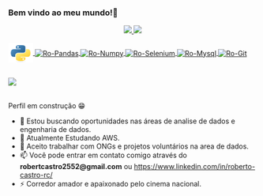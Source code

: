 ### Bem vindo ao meu mundo!👋
<div align="center">
  <a href="https://github.com/roberto-castro-rc/roberto-castro-rc">
  <img height="170em" src="https://github-readme-stats.vercel.app/api?username=roberto-castro-rc&show_icons=true&theme=github_dark&include_all_commits=true&count_private=true"/>
  <img height="170em" src="https://github-readme-stats.vercel.app/api/top-langs/?username=roberto-castro-rc&layout=compact&langs_count=7&theme=github_dark"/>
</div>
  <div style="display: inline_block"><br>
  <img align="center" alt="Ro-Python" height="40" width="50" src="https://raw.githubusercontent.com/devicons/devicon/master/icons/python/python-original.svg">
  <img align="center" alt="Ro-Pandas" height="40" width="50" src="https://cdn.jsdelivr.net/gh/devicons/devicon/icons/pandas/pandas-original-wordmark.svg" />
  <img align="center" alt="Ro-Numpy" height="40" width="50" src="https://cdn.jsdelivr.net/gh/devicons/devicon/icons/numpy/numpy-original-wordmark.svg" />
  <img align="center" alt="Ro-Selenium" height="40" width="50" src="https://cdn.jsdelivr.net/gh/devicons/devicon/icons/selenium/selenium-original.svg" />
  <img align="center" alt="Ro-Mysql" height="40" width="50" src="https://cdn.jsdelivr.net/gh/devicons/devicon/icons/mysql/mysql-original-wordmark.svg" />
  <img align="center" alt="Ro-Git" height="40" width="50" src="https://cdn.jsdelivr.net/gh/devicons/devicon/icons/git/git-original.svg" /> 
</div>
  
  ##
  
<div> 
  <a href="https://www.linkedin.com/in/roberto-castro-rc/" target="_blank"><img src="https://img.shields.io/badge/-LinkedIn-%230077B5?style=for-the-badge&logo=linkedin&logoColor=white" target="_blank"></a>

</div>
  
    
  
  ## 
  
Perfil em construção 😁

- 🔭 Estou buscando oportunidades nas áreas de analise de dados e engenharia de dados.
- 🌱 Atualmente Estudando AWS.
- 👯 Aceito trabalhar com ONGs e projetos voluntários na area de dados.
- 📫 Você pode entrar em contato comigo através do __robertcastro2552@gmail.com__ ou https://www.linkedin.com/in/roberto-castro-rc/
- ⚡ Corredor amador e apaixonado pelo cinema nacional.
<!--
**roberto-castro-rc/roberto-castro-rc** is a ✨ _special_ ✨ repository because its `README.md` (this file) appears on your GitHub profile.

Here are some ideas to get you started:

- 🔭 I’m currently working on ...
- 🌱 I’m currently learning ...
- 👯 I’m looking to collaborate on ...
- 🤔 I’m looking for help with ...
- 💬 Ask me about ...
- 📫 How to reach me: ...
- 😄 Pronouns: ...
- ⚡ Fun fact: ...
-->
